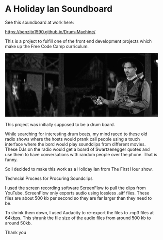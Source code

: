 # A Holiday Ian Soundboard

See this soundboard at work here:

https://benzito1590.github.io/Drum-Machine/

This is a project to fulfill one of the front end development projects which make up the Free Code Camp curriculum.

![Image of Holiday Ian](https://github.com/benzito1590/Drum-Machine/blob/master/library/image/Drum-Sound-Machine.jpg)



This project was initially supposed to be a drum board.

While searching for interesting drum beats, my mind raced to these old radio shows where the hosts would prank call people using a touch interface where the bord would play soundclips from different movies. These DJs on the radio would get a board of Swartzenegger quotes and use them to have conversations with random people over the phone. That is funny.

So I decided to make this work as a Holiday Ian from The First Hour show.

Techncial Process for Procuring Soundclips

I used the screen recording software ScreenFlow to pull the clips from YouTube. ScreenFlow only exports audio using lossless .aiff files. These files are about 500 kb per second so they are far larger than they need to be.

To shrink them down, I used Audacity to re-export the files to .mp3 files at 64kbps. This shrunk the file size of the audio files from around 500 kb to around 50kb.

Thank you
